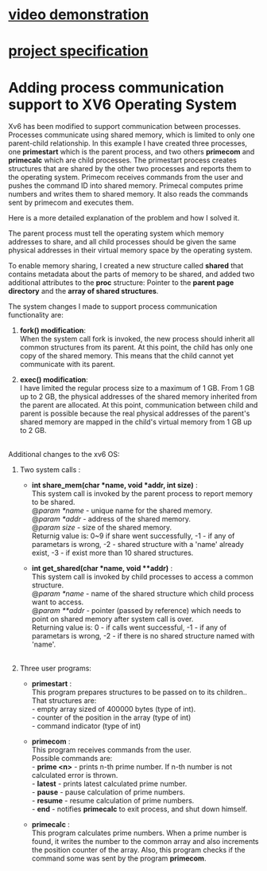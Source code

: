 # [video demonstration](https://drive.google.com/file/d/1XphjlcFuXzx-v_BjJrwVY3OILzRrkXUP/view?usp=drive_link)

# [project specification](OS-Domaći3.pdf)

# Adding process communication support to XV6 Operating System

Xv6 has been modified to support communication between processes. Processes communicate using shared memory, which is limited to only one parent-child relationship. In this example I have created three processes, one **primestart** which is the parent process, and two others **primecom** and **primecalc** which are child processes. The primestart process creates structures that are shared by the other two processes and reports them to the operating system. Primecom receives commands from the user and pushes the command ID into shared memory. Primecal computes prime numbers and writes them to shared memory. It also reads the commands sent by primecom and executes them.<br/>

Here is a more detailed explanation of the problem and how I solved it.<br/>

The parent process must tell the operating system which memory addresses to share, and all child processes should be given the same physical addresses in their virtual memory space by the operating system.<br/>

To enable memory sharing, I created a new structure called **shared** that contains metadata about the parts of memory to be shared, and added two additional attributes to the **proc** structure: Pointer to the **parent page directory** and the **array of shared structures**.<br/>

The system changes I made to support process communication functionality are:<br/>

1.  **fork() modification**:<br/>
    When the system call fork is invoked, the new process should inherit all common structures from its parent. At this point, the child has only one copy of the shared memory. This means that the child cannot yet communicate with its parent.<br/>

2.  **exec() modification**:<br/>
    I have limited the regular process size to a maximum of 1 GB. From 1 GB up to 2 GB, the physical addresses of the shared memory inherited from the parent are allocated. At this point, communication between child and parent is possible because the real physical addresses of the parent's shared memory are mapped in the child's virtual memory from 1 GB up to 2 GB.<br/><br/>

Additional changes to the xv6 OS:<br/>

1. Two system calls :<br/>
    
    -   **int share_mem(char \*name, void \*addr, int size)** :<br/>
        This system call is invoked by the parent process to report memory to be shared.<br/>
        @*param \*name* - unique name for the shared memory.<br/>
        @*param \*addr* - address of the shared memory.<br/>
        @*param size* - size of the shared memory.<br/>
        Returnig value is: 0\~9 if share went successfully, -1 - if any of parametars is wrong, -2 - shared structure with a 'name' already exist, -3 - if exist more than 10 shared structures.<br/>

    -   **int get_shared(char \*name, void \*\*addr)** :<br/>
        This system call is invoked by child processes to access a common structure.<br/>
        @*param \*name* - name of the shared structure which child process want to access.<br/>
        @*param \*\*addr* - pointer (passed by reference) which needs to point on shared memory after system call is over.<br/>
        Returning value is: 0 - if calls went successful, -1 - if any of parametars is wrong, -2 - if there is no shared structure named with 'name'.<br/><br/>

2. Three user programs:<br/>

    -   **primestart** :<br/>
        This program prepares structures to be passed on to its children..<br/>
        That structures are:<br/>
            - empty array sized of 400000 bytes (type of int).<br/>
            - counter of the position in the array (type of int)<br/>
            - command indicator (type of int)<br/>

    -   **primecom** :<br/>
        This program receives commands from the user.<br/>
        Possible commands are:<br/>
            - **prime \<n\>** - prints n-th prime number. If n-th number is not calculated error is thrown.<br/>
            - **latest** - prints latest calculated prime number.<br/>
            - **pause** - pause calculation of prime numbers.<br/>
            - **resume** - resume calculation of prime numbers.<br/>
            - **end** - notifies **primecalc** to exit process, and shut down himself.<br/>

    -   **primecalc** :<br/>
        This program calculates prime numbers. When a prime number is found, it writes the number to the common array and also increments the position counter of the array. Also, this program checks if the command some was sent by the program **primecom**.
